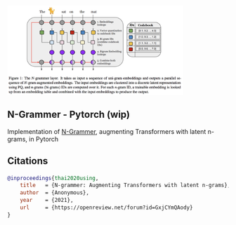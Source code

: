 <img src="./n-grammer.png" width="400px"></img>

## N-Grammer - Pytorch (wip)

Implementation of <a href="https://openreview.net/forum?id=GxjCYmQAody">N-Grammer</a>, augmenting Transformers with latent n-grams, in Pytorch

## Citations

```bibtex
@inproceedings{thai2020using,
    title   = {N-grammer: Augmenting Transformers with latent n-grams},
    author  = {Anonymous},
    year    = {2021},
    url     = {https://openreview.net/forum?id=GxjCYmQAody}
}
```
